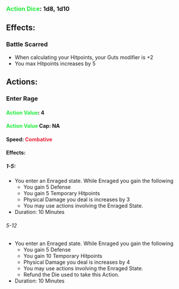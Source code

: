 ### <span style="font-weight:bold;color:rgb(33, 235, 60)">Action Dice</span>: 1d8, 1d10
## Effects:

### Battle Scarred
- When calculating your Hitpoints, your Guts modifier is +2
- You max Hitpoints increases by 5
## Actions:
### Enter Rage
#### <span style="font-weight:bold;color:rgb(33, 235, 60)">Action Value</span>: 4

#### <span style="font-weight:bold;color:rgb(33, 235, 60)">Action Value</span> Cap: NA
#### Speed: <span style="font-weight:bold; color:rgb(235, 33, 53)">Combative</span>
#### Effects:
##### 1-5: 
- You enter an Enraged state. While Enraged you gain the following
	- You gain 5 Defense
	- You gain 5 Temporary Hitpoints
	- Physical Damage you deal is increases by 3
	- You may use actions involving the Enraged State.
- Duration: 10 Minutes
###### 5-12
- You enter an Enraged state. While Enraged you gain the following
	- You gain 5 Defense
	- You gain 10 Temporary Hitpoints
	- Physical Damage you deal is increases by 4
	- You may use actions involving the Enraged State.
	- Refund the Die used to take this Action.
- Duration: 10 Minutes



